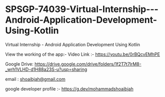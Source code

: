 # SPSGP-74039-Virtual-Internship---Android-Application-Development-Using-Kotlin
Virtual Internship - Android Application Development Using Kotlin

View the working of the app:-
Video Link :- https://youtu.be/0rBQcvEMhPE

Google Drive: https://drive.google.com/drive/folders/1f2T7t7lrM8-_wrh1VLHD-d1H88a23S-u?usp=sharing


email : shoaibjah@gmail.com

google developer profile :- https://g.dev/mohammadshoaibjah
